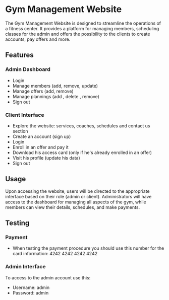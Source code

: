 # Gym Management Website

The Gym Management Website is designed to streamline the operations of a fitness center. It provides a platform for managing members, scheduling classes for the admin and offers the possibility to the clients to create accounts, pay offers and more.

## Features

### Admin Dashboard

- Login
- Manage members (add, remove, update)
- Manage offers (add, remove)
- Manage plannings (add , delete , remove)
- Sign out

### Client Interface

- Explore the website: services, coaches, schedules and contact us section
- Create an account (sign up)
- Login
- Enroll in an offer and pay it
- Download his access card (only if he's already enrolled in an offer)
- Visit his profile (update his data)
- Sign out

## Usage

Upon accessing the website, users will be directed to the appropriate interface based on their role (admin or client). Administrators will have access to the dashboard for managing all aspects of the gym, while members can view their details, schedules, and make payments.

## Testing

### Payment
- When testing the payment procedure you should use this number for the card information: 4242 4242 4242 4242

### Admin Interface

To access to the admin account use this:

- Username: admin
- Password: admin

